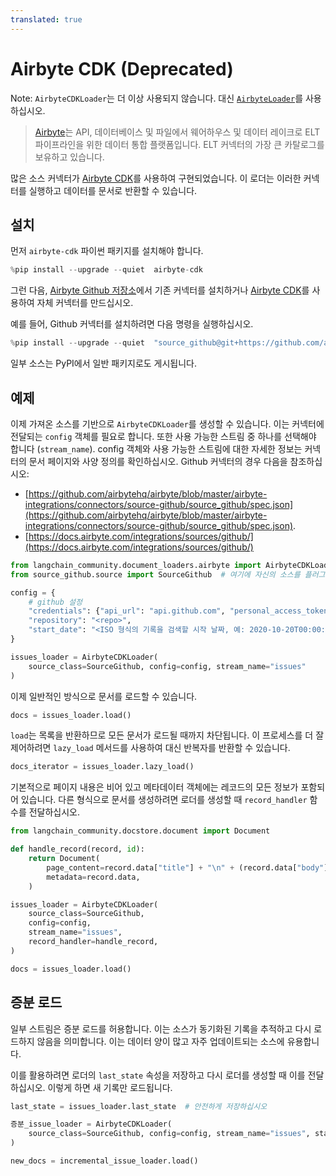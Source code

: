```yaml
---
translated: true
---
```


# Airbyte CDK (Deprecated)

Note: `AirbyteCDKLoader`는 더 이상 사용되지 않습니다. 대신 [`AirbyteLoader`](/docs/integrations/document_loaders/airbyte)를 사용하십시오.

> [Airbyte](https://github.com/airbytehq/airbyte)는 API, 데이터베이스 및 파일에서 웨어하우스 및 데이터 레이크로 ELT 파이프라인을 위한 데이터 통합 플랫폼입니다. ELT 커넥터의 가장 큰 카탈로그를 보유하고 있습니다.

많은 소스 커넥터가 [Airbyte CDK](https://docs.airbyte.com/connector-development/cdk-python/)를 사용하여 구현되었습니다. 이 로더는 이러한 커넥터를 실행하고 데이터를 문서로 반환할 수 있습니다.

## 설치

먼저 `airbyte-cdk` 파이썬 패키지를 설치해야 합니다.

```python
%pip install --upgrade --quiet  airbyte-cdk
```

그런 다음, [Airbyte Github 저장소](https://github.com/airbytehq/airbyte/tree/master/airbyte-integrations/connectors)에서 기존 커넥터를 설치하거나 [Airbyte CDK](https://docs.airbyte.io/connector-development/connector-development)를 사용하여 자체 커넥터를 만드십시오.

예를 들어, Github 커넥터를 설치하려면 다음 명령을 실행하십시오.

```python
%pip install --upgrade --quiet  "source_github@git+https://github.com/airbytehq/airbyte.git@master#subdirectory=airbyte-integrations/connectors/source-github"
```

일부 소스는 PyPI에서 일반 패키지로도 게시됩니다.

## 예제

이제 가져온 소스를 기반으로 `AirbyteCDKLoader`를 생성할 수 있습니다. 이는 커넥터에 전달되는 `config` 객체를 필요로 합니다. 또한 사용 가능한 스트림 중 하나를 선택해야 합니다 (`stream_name`). config 객체와 사용 가능한 스트림에 대한 자세한 정보는 커넥터의 문서 페이지와 사양 정의를 확인하십시오. Github 커넥터의 경우 다음을 참조하십시오:

- [https://github.com/airbytehq/airbyte/blob/master/airbyte-integrations/connectors/source-github/source_github/spec.json](https://github.com/airbytehq/airbyte/blob/master/airbyte-integrations/connectors/source-github/source_github/spec.json).
- [https://docs.airbyte.com/integrations/sources/github/](https://docs.airbyte.com/integrations/sources/github/)

```python
from langchain_community.document_loaders.airbyte import AirbyteCDKLoader
from source_github.source import SourceGithub  # 여기에 자신의 소스를 플러그인 하십시오.

config = {
    # github 설정
    "credentials": {"api_url": "api.github.com", "personal_access_token": "<token>"},
    "repository": "<repo>",
    "start_date": "<ISO 형식의 기록을 검색할 시작 날짜, 예: 2020-10-20T00:00:00Z>",
}

issues_loader = AirbyteCDKLoader(
    source_class=SourceGithub, config=config, stream_name="issues"
)
```

이제 일반적인 방식으로 문서를 로드할 수 있습니다.

```python
docs = issues_loader.load()
```

`load`는 목록을 반환하므로 모든 문서가 로드될 때까지 차단됩니다. 이 프로세스를 더 잘 제어하려면 `lazy_load` 메서드를 사용하여 대신 반복자를 반환할 수 있습니다.

```python
docs_iterator = issues_loader.lazy_load()
```

기본적으로 페이지 내용은 비어 있고 메타데이터 객체에는 레코드의 모든 정보가 포함되어 있습니다. 다른 형식으로 문서를 생성하려면 로더를 생성할 때 `record_handler` 함수를 전달하십시오.

```python
from langchain_community.docstore.document import Document

def handle_record(record, id):
    return Document(
        page_content=record.data["title"] + "\n" + (record.data["body"] or ""),
        metadata=record.data,
    )

issues_loader = AirbyteCDKLoader(
    source_class=SourceGithub,
    config=config,
    stream_name="issues",
    record_handler=handle_record,
)

docs = issues_loader.load()
```

## 증분 로드

일부 스트림은 증분 로드를 허용합니다. 이는 소스가 동기화된 기록을 추적하고 다시 로드하지 않음을 의미합니다. 이는 데이터 양이 많고 자주 업데이트되는 소스에 유용합니다.

이를 활용하려면 로더의 `last_state` 속성을 저장하고 다시 로더를 생성할 때 이를 전달하십시오. 이렇게 하면 새 기록만 로드됩니다.

```python
last_state = issues_loader.last_state  # 안전하게 저장하십시오

증분_issue_loader = AirbyteCDKLoader(
    source_class=SourceGithub, config=config, stream_name="issues", state=last_state
)

new_docs = incremental_issue_loader.load()
```

